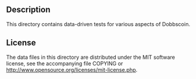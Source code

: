 Description
------------

This directory contains data-driven tests for various aspects of Dobbscoin.

License
--------

The data files in this directory are distributed under the MIT software
license, see the accompanying file COPYING or
http://www.opensource.org/licenses/mit-license.php.

